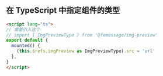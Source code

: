 ## 在 TypeScript 中指定组件的类型

```html
<script lang="ts">
// 需要引入这个
// import { ImgPreviewType } from '@femessage/img-preview'
export default {
  mounted() {
    (this.$refs.imgPreview as ImgPreviewType).src = 'url'
  },
}
</script>
```
